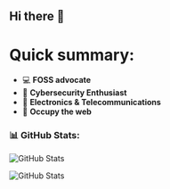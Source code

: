 ## Hi there 👋
# Quick summary:
- 💻 **FOSS advocate**
- 🔐 **Cybersecurity Enthusiast** 
- 📡 **Electronics & Telecommunications**    
- 🏴 **Occupy the web**

### 📊 GitHub Stats:
 ![GitHub Stats](https://github-readme-stats.vercel.app/api?username=qbixxx&show_icons=true&theme=chartreuse-dark)

 ![GitHub Stats](https://github-readme-stats.vercel.app/api/top-langs/?username=qbixxx&layout=compact&theme=dark)
